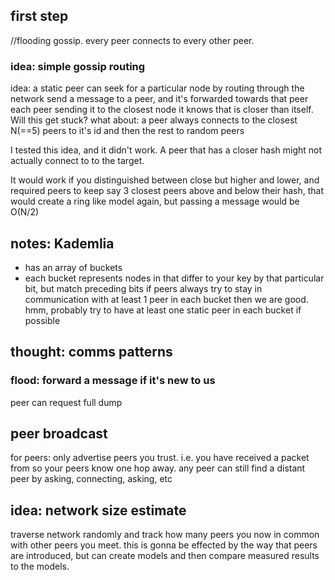 
## first step

//flooding gossip. every peer connects to every other peer.

### idea: simple gossip routing

idea: a static peer can seek for a particular node by routing through the network
send a message to a peer, and it's forwarded towards that peer
each peer sending it to the closest node it knows that is closer
than itself. Will this get stuck?
what about: a peer always connects to the closest N(==5) peers to it's id
and then the rest to random peers

I tested this idea, and it didn't work.
A peer that has a closer hash might not actually connect to to the target.

It would work if you distinguished between close but higher and lower,
and required peers to keep say 3 closest peers above and below their hash,
that would create a ring like model again, but passing a message would be O(N/2)

## notes: Kademlia

  - has an array of buckets
  - each bucket represents nodes in that differ to your key
    by that particular bit, but match preceding bits
    if peers always try to stay in communication with at least 1 peer in each bucket
    then we are good.
    hmm, probably try to have at least one static peer in each bucket if possible

## thought: comms patterns

### flood: forward a message if it's new to us

peer can request full dump

## peer broadcast


for peers: only advertise peers you trust.
i.e. you have received a packet from
so your peers know one hop away.
any peer can still find a distant peer
by asking, connecting, asking, etc

## idea: network size estimate

traverse network randomly and track how many peers you now in common with other peers you meet.
this is gonna be effected by the way that peers are introduced, but can create models and then compare measured results to the models.

